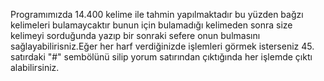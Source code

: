 Programımızda 14.400 kelime ile tahmin yapılmaktadır bu yüzden bağzı kelimeleri bulamaycaktır bunun için bulamadığı kelimeden sonra size kelimeyi sorduğunda yazıp bir sonraki sefere onun bulmasını sağlayabilirisniz.Eğer her harf verdiğinizde işlemleri görmek isterseniz 45. satırdaki "#" sembölünü silip yorum satırından çıktığında her işlemde çıktı alabilirsiniz.
